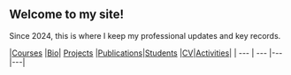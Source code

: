 ## Welcome to my  site!
Since 2024, this is where I keep my professional updates and key records.

|[Courses](https://etuyishimire.github.io/Courses)
|[Bio](https://etuyishimire.github.io/Bio)| [Projects](https://etuyishimire.github.io/Projects)
|[Publications](https://etuyishimire.github.io/Publications/)|[Students](https://etuyishimire.github.io/Students)
|[CV](https://etuyishimire.github.io/CV/)|[Activities](https://etuyishimire.github.io/Activities)|
 | --- | --- |---|---|

